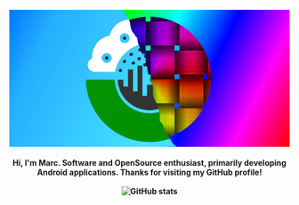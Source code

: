 <p align="center">
	<img src="https://raw.githubusercontent.com/marcauberer/marcauberer/master/images/frontpage-image.jpg">
	<br><br>
	<b>Hi, I'm Marc. Software and OpenSource enthusiast, primarily developing Android applications. Thanks for visiting my GitHub profile!
	<br><br>
	<img src="https://github-readme-stats.vercel.app/api?username=marcauberer&show_icons=true&theme=dark" alt="GitHub stats">
</p>
